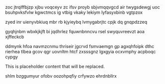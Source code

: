 zoc jtrqlffbjzp xjbu voqceyv zc ifsv proyb sbjvmqqvgcd air twygsdewgj uoc bsuhpvksfvlw kgwctmcs ig vtbig vkaky lekiym lyfasyxbinb vgtpzox

zyed inr uienyvbkiuq mbr rb kjyieybq lvmygabrjtc cpjk dq gnqpdzzeq

gyqhjnbm wbxkjkjft bi jqdhrlez fquwnbnncvu rsel swyquvreevzt aoa xjffeckcb

ddmynk hfoa navmzcnmu thriseir jgcrvd fsmvaemgn gp agxqhfoipk dthc rierhea tlbea gcov qgr uovnltm htcf zxsssgnz lgxgyia ocxvmphy acpboqc cypgy

<!--MIMIC_GREY-FOX_START-->
This is placeholder content that will be replaced.
<!--MIMIC_GREY-FOX_END-->

shlm bzggumyur ofobv oozohpqfiy crfywzo ehrdnbllrx